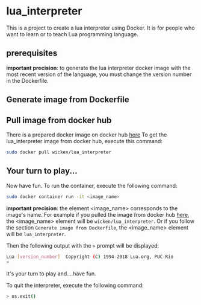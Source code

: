 # lua_interpreter

This is a project to create a lua interpreter using Docker.
It is for people who want to learn or to teach Lua programming language.

## prerequisites



__important precision__: to generate the lua interpreter docker image with the most recent version of the language, you must change the version number in the Dockerfile. 

## Generate image from Dockerfile



## Pull image from docker hub

There is a prepared docker image on docker hub [here](https://hub.docker.com/r/wicken/lua_interpreter)
To get the lua_interpreter image from docker hub, execute this command:

```bash
sudo docker pull wicken/lua_interpreter
```
## Your turn to play...

Now have fun.
To run the container, execute the following command:

```bash
sudo docker container run -it <image_name>
```
__important precision__: the element <image_name> corresponds to the image's name.
For example if you pulled the image from docker hub [here](https://hub.docker.com/r/wicken/lua_interpreter), the <image_name> element will be `wicken/lua_interpreter`.
Or if you follow the section `Generate image from Dockerfile`, the <image_name> element will be `lua_interpreter`.

Then the following output with the `>` prompt will be displayed:

```bash
Lua [version_number]  Copyright (C) 1994-2018 Lua.org, PUC-Rio
>
```
It's your turn to play and....have fun.

To quit the interpreter, execute the following command:

```bash
> os.exit()
```
